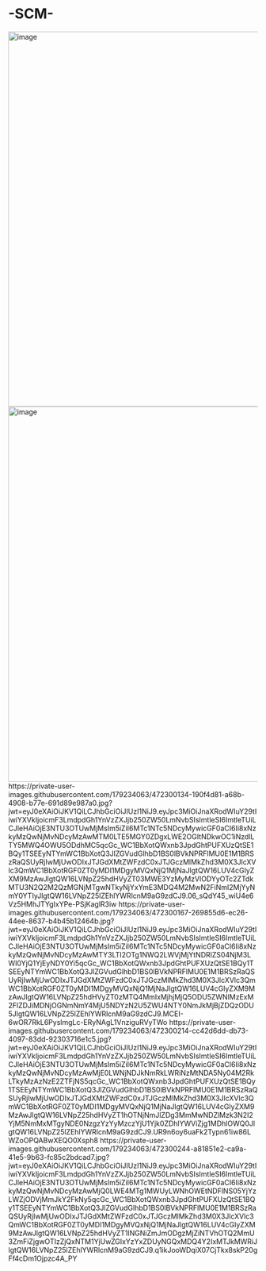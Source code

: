# -SCM-
<img width="1008" height="756" alt="image" src="https://github.com/user-attachments/assets/e7e36fff-4b0d-4d62-b1fe-357ee77e5c2e" />
<img width="1008" height="756" alt="image" src="https://github.com/user-attachments/assets/72a84cc1-1dec-4a2b-877b-346cb5ddfbb6" />
https://private-user-images.githubusercontent.com/179234063/472300134-190f4d81-a68b-4908-b77e-691d89e987a0.jpg?jwt=eyJ0eXAiOiJKV1QiLCJhbGciOiJIUzI1NiJ9.eyJpc3MiOiJnaXRodWIuY29tIiwiYXVkIjoicmF3LmdpdGh1YnVzZXJjb250ZW50LmNvbSIsImtleSI6ImtleTUiLCJleHAiOjE3NTU3OTUwMjMsIm5iZiI6MTc1NTc5NDcyMywicGF0aCI6Ii8xNzkyMzQwNjMvNDcyMzAwMTM0LTE5MGY0ZDgxLWE2OGItNDkwOC1iNzdlLTY5MWQ4OWU5ODdhMC5qcGc_WC1BbXotQWxnb3JpdGhtPUFXUzQtSE1BQy1TSEEyNTYmWC1BbXotQ3JlZGVudGlhbD1BS0lBVkNPRFlMU0E1M1BRSzRaQSUyRjIwMjUwODIxJTJGdXMtZWFzdC0xJTJGczMlMkZhd3M0X3JlcXVlc3QmWC1BbXotRGF0ZT0yMDI1MDgyMVQxNjQ1MjNaJlgtQW16LUV4cGlyZXM9MzAwJlgtQW16LVNpZ25hdHVyZT03MWE3YzMyMzVlODYyOTc2ZTdkMTU3N2Q2M2QzMGNjMTgwNTkyNjYxYmE3MDQ4M2MwN2FiNmI2MjYyNmY0YTIyJlgtQW16LVNpZ25lZEhlYWRlcnM9aG9zdCJ9.06_sQdY45_wiU4e6Vz5HMhJTYgIxYPe-PSjKaglR3iw
https://private-user-images.githubusercontent.com/179234063/472300167-269855d6-ec26-44ee-8637-b4b45b12464b.jpg?jwt=eyJ0eXAiOiJKV1QiLCJhbGciOiJIUzI1NiJ9.eyJpc3MiOiJnaXRodWIuY29tIiwiYXVkIjoicmF3LmdpdGh1YnVzZXJjb250ZW50LmNvbSIsImtleSI6ImtleTUiLCJleHAiOjE3NTU3OTUwMjMsIm5iZiI6MTc1NTc5NDcyMywicGF0aCI6Ii8xNzkyMzQwNjMvNDcyMzAwMTY3LTI2OTg1NWQ2LWVjMjYtNDRlZS04NjM3LWI0YjQ1YjEyNDY0Yi5qcGc_WC1BbXotQWxnb3JpdGhtPUFXUzQtSE1BQy1TSEEyNTYmWC1BbXotQ3JlZGVudGlhbD1BS0lBVkNPRFlMU0E1M1BRSzRaQSUyRjIwMjUwODIxJTJGdXMtZWFzdC0xJTJGczMlMkZhd3M0X3JlcXVlc3QmWC1BbXotRGF0ZT0yMDI1MDgyMVQxNjQ1MjNaJlgtQW16LUV4cGlyZXM9MzAwJlgtQW16LVNpZ25hdHVyZT0zMTQ4MmIxMjhjMjQ5ODU5ZWNlMzExM2FlZDJiMDNjOGNmNmY4MjU5NDYzN2U5ZWU4NTY0NmJkMjBjZDQzODU5JlgtQW16LVNpZ25lZEhlYWRlcnM9aG9zdCJ9.MCEI-6wOR7RkL6PyslmgLc-ERyNAgL1VnziguRVyTWo
https://private-user-images.githubusercontent.com/179234063/472300214-cc42d6dd-db73-4097-83dd-92303716e1c5.jpg?jwt=eyJ0eXAiOiJKV1QiLCJhbGciOiJIUzI1NiJ9.eyJpc3MiOiJnaXRodWIuY29tIiwiYXVkIjoicmF3LmdpdGh1YnVzZXJjb250ZW50LmNvbSIsImtleSI6ImtleTUiLCJleHAiOjE3NTU3OTUwMjMsIm5iZiI6MTc1NTc5NDcyMywicGF0aCI6Ii8xNzkyMzQwNjMvNDcyMzAwMjE0LWNjNDJkNmRkLWRiNzMtNDA5Ny04M2RkLTkyMzAzNzE2ZTFjNS5qcGc_WC1BbXotQWxnb3JpdGhtPUFXUzQtSE1BQy1TSEEyNTYmWC1BbXotQ3JlZGVudGlhbD1BS0lBVkNPRFlMU0E1M1BRSzRaQSUyRjIwMjUwODIxJTJGdXMtZWFzdC0xJTJGczMlMkZhd3M0X3JlcXVlc3QmWC1BbXotRGF0ZT0yMDI1MDgyMVQxNjQ1MjNaJlgtQW16LUV4cGlyZXM9MzAwJlgtQW16LVNpZ25hdHVyZT1hOTNjNmJlZDg3MmMwNDZlMzk3N2I2YjM5NmMxMTgyNDE0NzgzYzYyMzczYjU1Yjk0ZDhlYWViZjg1MDhlOWQ0JlgtQW16LVNpZ25lZEhlYWRlcnM9aG9zdCJ9.UR9n6oy6uaFk2Typn61iw86LWZoOPQABwXEQO0Xsph8
https://private-user-images.githubusercontent.com/179234063/472300244-a81851e2-ca9a-41e5-9b63-fc85c2bdcad7.jpg?jwt=eyJ0eXAiOiJKV1QiLCJhbGciOiJIUzI1NiJ9.eyJpc3MiOiJnaXRodWIuY29tIiwiYXVkIjoicmF3LmdpdGh1YnVzZXJjb250ZW50LmNvbSIsImtleSI6ImtleTUiLCJleHAiOjE3NTU3OTUwMjMsIm5iZiI6MTc1NTc5NDcyMywicGF0aCI6Ii8xNzkyMzQwNjMvNDcyMzAwMjQ0LWE4MTg1MWUyLWNhOWEtNDFlNS05YjYzLWZjODVjMmJkY2FkNy5qcGc_WC1BbXotQWxnb3JpdGhtPUFXUzQtSE1BQy1TSEEyNTYmWC1BbXotQ3JlZGVudGlhbD1BS0lBVkNPRFlMU0E1M1BRSzRaQSUyRjIwMjUwODIxJTJGdXMtZWFzdC0xJTJGczMlMkZhd3M0X3JlcXVlc3QmWC1BbXotRGF0ZT0yMDI1MDgyMVQxNjQ1MjNaJlgtQW16LUV4cGlyZXM9MzAwJlgtQW16LVNpZ25hdHVyZT1lNGNiZmJmODgzMjZiNTVhOTQ2MmU3ZmFiZjgwOTIzZjQxNTM1YjUwZGIxYzYxZDUyNGQxMDQ4Y2IxMTJkMWRiJlgtQW16LVNpZ25lZEhlYWRlcnM9aG9zdCJ9.q1ikJooWDqiX07CjTkx8skP20gFf4cDm1Ojpzc4A_PY
